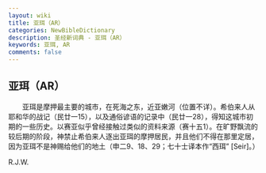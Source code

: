 ```yaml
---
layout: wiki
title: 亚珥（AR）
categories: NewBibleDictionary
description: 圣经新词典 - 亚珥（AR）
keywords: 亚珥, AR
comments: false
---
```


## 亚珥（AR）

　　亚珥是摩押最主要的城市，在死海之东，近亚嫩河（位置不详）。希伯来人从耶和华的战记（民廿一15），以及通俗谚语的记录中（民廿一28），得知这城市初期的一些历史。以赛亚似乎曾经接触过类似的资料来源（赛十五1）。在旷野飘流的较后期的阶段，神禁止希伯来人逐出亚珥的摩押居民，并且他们不得在那里定居，因为亚珥不是神赐给他们的地土（申二9、18、29；七十士译本作“西珥” [Seir]。）

R.J.W.
